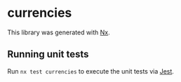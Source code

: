 # currencies

This library was generated with [Nx](https://nx.dev).

## Running unit tests

Run `nx test currencies` to execute the unit tests via [Jest](https://jestjs.io).

